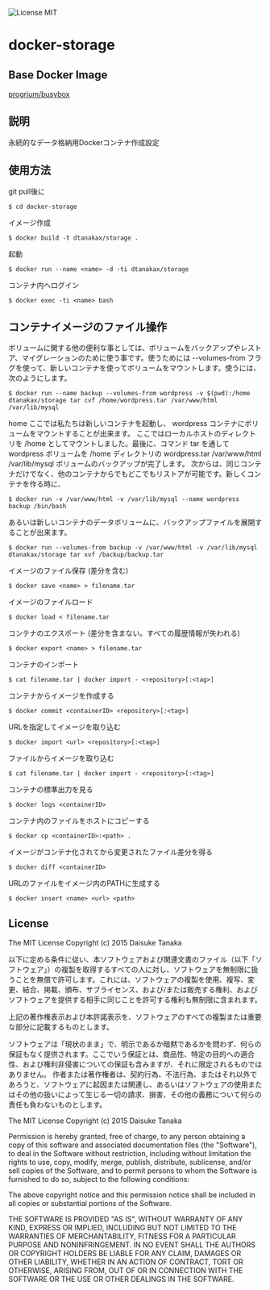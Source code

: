 ![License MIT](https://img.shields.io/badge/license-MIT-blue.svg)

docker-storage
=====================

Base Docker Image
---------------------

[progrium/busybox](https://github.com/progrium/busybox)

説明
---------------------

永続的なデータ格納用Dockerコンテナ作成設定

使用方法
---------------------

git pull後に

    $ cd docker-storage

イメージ作成

    $ docker build -t dtanakax/storage .

起動

    $ docker run --name <name> -d -ti dtanakax/storage

コンテナ内へログイン

    $ docker exec -ti <name> bash

コンテナイメージのファイル操作
---------------------

ボリュームに関する他の便利な事としては、ボリュームをバックアップやレストア、マイグレーションのために使う事です。使うためには --volumes-from フラグを使って、新しいコンテナを使ってボリュームをマウントします。使うには、次のようにします。

    $ docker run --name backup --volumes-from wordpress -v $(pwd):/home dtanakax/storage tar cvf /home/wordpress.tar /var/www/html /var/lib/mysql
home
ここでは私たちは新しいコンテナを起動し、 wordpress コンテナにボリュームをマウントすることが出来ます。
ここではローカルホストのディレクトリを /home としてマウントしました。最後に、コマンド tar を通して wordpress ボリュームを /home ディレクトリの wordpress.tar /var/www/html /var/lib/mysql ボリュームのバックアップが完了します。
次からは、同じコンテナだけでなく、他のコンテナからでもどこでもリストアが可能です。新しくコンテナを作る時に、

    $ docker run -v /var/www/html -v /var/lib/mysql --name wordpress backup /bin/bash

あるいは新しいコンテナのデータボリュームに、バックアップファイルを展開することが出来ます。

    $ docker run --volumes-from backup -v /var/www/html -v /var/lib/mysql dtanakax/storage tar xvf /backup/backup.tar

イメージのファイル保存 (差分を含む)

    $ docker save <name> > filename.tar

イメージのファイルロード

    $ docker load < filename.tar

コンテナのエクスポート (差分を含まない。すべての履歴情報が失われる)

    $ docker export <name> > filename.tar

コンテナのインポート

    $ cat filename.tar | docker import - <repository>[:<tag>]

コンテナからイメージを作成する

    $ docker commit <containerID> <repository>[:<tag>]

URLを指定してイメージを取り込む

    $ docker import <url> <repository>[:<tag>]

ファイルからイメージを取り込む

    $ cat filename.tar | docker import - <repository>[:<tag>]

コンテナの標準出力を見る

    $ docker logs <containerID>

コンテナ内のファイルをホストにコピーする

    $ docker cp <containerID>:<path> .

イメージがコンテナ化されてから変更されたファイル差分を得る

    $ docker diff <containerID>

URLのファイルをイメージ内のPATHに生成する
    
    $ docker insert <name> <url> <path>

License
---------------------

The MIT License
Copyright (c) 2015 Daisuke Tanaka

以下に定める条件に従い、本ソフトウェアおよび関連文書のファイル（以下「ソフトウェア」）の複製を取得するすべての人に対し、ソフトウェアを無制限に扱うことを無償で許可します。これには、ソフトウェアの複製を使用、複写、変更、結合、掲載、頒布、サブライセンス、および/または販売する権利、およびソフトウェアを提供する相手に同じことを許可する権利も無制限に含まれます。

上記の著作権表示および本許諾表示を、ソフトウェアのすべての複製または重要な部分に記載するものとします。

ソフトウェアは「現状のまま」で、明示であるか暗黙であるかを問わず、何らの保証もなく提供されます。ここでいう保証とは、商品性、特定の目的への適合性、および権利非侵害についての保証も含みますが、それに限定されるものではありません。 作者または著作権者は、契約行為、不法行為、またはそれ以外であろうと、ソフトウェアに起因または関連し、あるいはソフトウェアの使用またはその他の扱いによって生じる一切の請求、損害、その他の義務について何らの責任も負わないものとします。

The MIT License
Copyright (c) 2015 Daisuke Tanaka

Permission is hereby granted, free of charge, to any person obtaining a copy
of this software and associated documentation files (the "Software"), to deal
in the Software without restriction, including without limitation the rights
to use, copy, modify, merge, publish, distribute, sublicense, and/or sell
copies of the Software, and to permit persons to whom the Software is
furnished to do so, subject to the following conditions:

The above copyright notice and this permission notice shall be included in all
copies or substantial portions of the Software.

THE SOFTWARE IS PROVIDED "AS IS", WITHOUT WARRANTY OF ANY KIND, EXPRESS OR
IMPLIED, INCLUDING BUT NOT LIMITED TO THE WARRANTIES OF MERCHANTABILITY,
FITNESS FOR A PARTICULAR PURPOSE AND NONINFRINGEMENT. IN NO EVENT SHALL THE
AUTHORS OR COPYRIGHT HOLDERS BE LIABLE FOR ANY CLAIM, DAMAGES OR OTHER
LIABILITY, WHETHER IN AN ACTION OF CONTRACT, TORT OR OTHERWISE, ARISING FROM,
OUT OF OR IN CONNECTION WITH THE SOFTWARE OR THE USE OR OTHER DEALINGS IN THE
SOFTWARE.